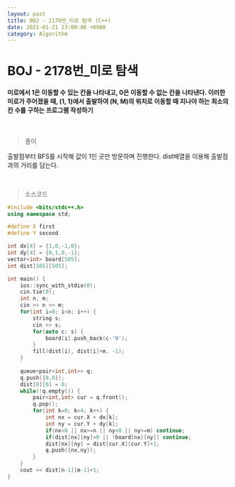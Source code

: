 ```yaml
---
layout: post
title: BOJ - 2178번_미로 탐색 (C++)
date: 2021-01-21 23:00:00 +0900
category: Algorithm
---
```


# BOJ - 2178번_미로 탐색

#### 미로에서 1은 이동할 수 있는 칸을 나타내고, 0은 이동할 수 없는 칸을 나타낸다. 이러한 미로가 주어졌을 때, (1, 1)에서 출발하여 (N, M)의 위치로 이동할 때 지나야 하는 최소의 칸 수를 구하는 프로그램 작성하기


<br/>

> 풀이

출발점부터 BFS를 시작해 값이 1인 곳만 방문하며 진행한다. dist배열을 이용해 출발점과의 거리를 담는다.

<br/>

> 소스코드

```c++
#include <bits/stdc++.h>
using namespace std;

#define X first
#define Y second

int dx[4] = {1,0,-1,0};
int dy[4] = {0,1,0,-1};
vector<int> board[505];
int dist[505][505];

int main() {
	ios::sync_with_stdio(0);
	cin.tie(0);
	int n, m;
	cin >> n >> m;
	for(int i=0; i<n; i++) {
		string s;
		cin >> s;
		for(auto c: s) {
			board[i].push_back(c-'0');
		}
		fill(dist[i], dist[i]+m, -1);
	}
	
	queue<pair<int,int>> q;
	q.push({0,0});
	dist[0][0] = 0;
	while(!q.empty()) {
		pair<int,int> cur = q.front();
		q.pop();
		for(int k=0; k<4; k++) {
			int nx = cur.X + dx[k];
			int ny = cur.Y + dy[k];
			if(nx<0 || nx>=n || ny<0 || ny>=m) continue;
			if(dist[nx][ny]>0 || !board[nx][ny]) continue;
			dist[nx][ny] = dist[cur.X][cur.Y]+1;
			q.push({nx,ny});
		}
	}
	cout << dist[n-1][m-1]+1;
}
```

